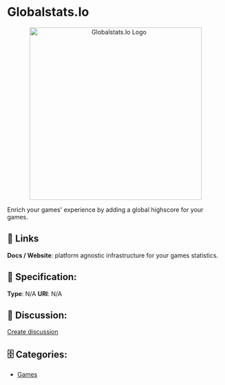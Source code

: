 # Globalstats.Io
<p align="center">
    <img width="400" src="https://raw.githubusercontent.com/apis-list/apis-list/main/apis/globalstats-io/logo_256x256.png" alt="Globalstats.Io Logo"/>
</p>

Enrich your games' experience by adding a global highscore for your games.

##  🔗 Links
**Docs / Website**:  platform agnostic infrastructure for your games statistics.

## 🧬 Specification:
**Type**: N/A
**URI**: N/A

## 💬 Discussion:
[Create discussion](https://github.com/apis-list/apis-list/discussions/new)

## 🗄️ Categories:
- [Games](https://github.com/apis-list/apis-list#games)







